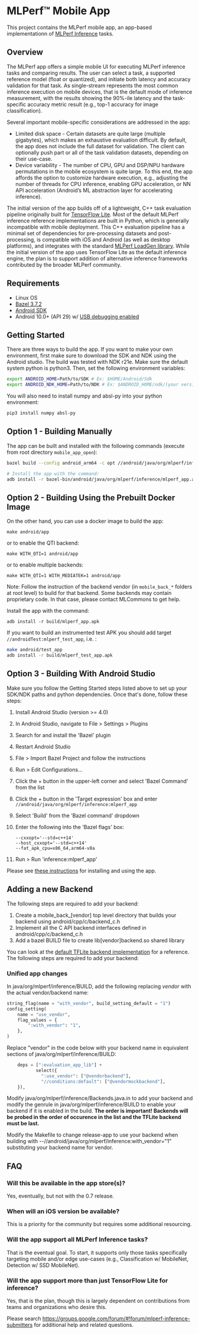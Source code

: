 # MLPerf™ Mobile App

This project contains the MLPerf mobile app, an app-based implementationn of
[MLPerf Inference](https://github.com/mlperf/inference) tasks.

## Overview

The MLPerf app offers a simple mobile UI for executing MLPerf inference tasks
and comparing results. The user can select a task, a supported reference model
(float or quantized), and initiate both latency and accuracy validation for that
task. As single-stream represents the most common inference execution on mobile
devices, that is the default mode of inference measurement, with the results
showing the 90%-ile latency and the task-specific accuracy metric result (e.g.,
top-1 accuracy for image classification).

Several important mobile-specific considerations are addressed in the app:

* Limited disk space - Certain datasets are quite large (multiple gigabytes),
    which makes an exhaustive evaluation difficult. By default, the app does not
    include the full dataset for validation. The client can optionally push part
    or all of the task validation datasets, depending on their use-case.
* Device variability - The number of CPU, GPU and DSP/NPU hardware
    permutations in the mobile ecosystem is quite large. To this end, the app
    affords the option to customize hardware execution, e.g., adjusting the
    number of threads for CPU inference, enabling GPU acceleration, or NN API
    acceleration (Android’s ML abstraction layer for accelerating inference).

The initial version of the app builds off of a lightweight, C++ task evaluation
pipeline originally built for
[TensorFlow Lite](https://www.tensorflow.org/lite/). Most of the default MLPerf
inference reference implementations are built in Python, which is generally
incompatible with mobile deployment. This C++ evaluation pipeline has a minimal
set of dependencies for pre-processing datasets and post-processing, is
compatible with iOS and Android (as well as desktop platforms), and integrates
with the standard
[MLPerf LoadGen library](https://github.com/mlperf/inference/tree/master/loadgen).
While the initial version of the app uses TensorFlow Lite as the default
inference engine, the plan is to support addition of alternative inference
frameworks contributed by the broader MLPerf community.

## Requirements

[comment]: # (links to developer.android.com return error when checking on CI)

* Linux OS
* [Bazel 3.7.2](https://docs.bazel.build/versions/master/install-ubuntu.html)
* [Android SDK](https://developer.android.com/studio) <!-- markdown-link-check-disable-line -->
* Android 10.0+ (API 29) w/
    [USB debugging enabled](https://developer.android.com/studio/debug/dev-options) <!-- markdown-link-check-disable-line -->

## Getting Started

There are three ways to build the app. If you want to make your own environment,
first make sure to download the SDK and NDK using the Android studio. The build
was tested with NDK r21e. Make sure the default system python is python3. Then,
set the following environment variables:

```bash
export ANDROID_HOME=Path/to/SDK # Ex: $HOME/Android/Sdk
export ANDROID_NDK_HOME=Path/to/NDK # Ex: $ANDROID_HOME/ndk/(your version)
```

You will also need to install numpy and absl-py into your python environment:

```bash
pip3 install numpy absl-py
```

## Option 1 - Building Manually

The app can be built and installed with the following commands
(execute from root directory `mobile_app_open`):

```bash
bazel build --config android_arm64 -c opt //android/java/org/mlperf/inference:mlperf_app

# Install the app with the command:
adb install -r bazel-bin/android/java/org/mlperf/inference/mlperf_app.apk
```

## Option 2 - Building Using the Prebuilt Docker Image

On the other hand, you can use a docker image to build the app:

```shell
make android/app
```

or to enable the QTI backend:

```shell
make WITH_QTI=1 android/app
```

or to enable multiple backends:

```shell
make WITH_QTI=1 WITH_MEDIATEK=1 android/app
```

Note: Follow the instruction of the backend vendor (in `mobile_back_*` folders at root level) to build for that backend.
Some backends may contain proprietary code. In that case, please contact MLCommons to get help.

Install the app with the command:

```shell
adb install -r build/mlperf_app.apk
```

If you want to build an instrumented test APK you should add target `//androidTest:mlperf_test_app`, i.e. :

```bash
make android/test_app
adb install -r build/mlperf_test_app.apk
```

## Option 3 - Building With Android Studio

Make sure you follow the Getting Started steps listed above to set up your SDK/NDK paths and python dependencies. Once that's done, follow these steps:

1. Install Android Studio (version >= 4.0)
2. In Android Studio, navigate to File > Settings > Plugins
3. Search for and install the 'Bazel' plugin
4. Restart Android Studio
5. File > Import Bazel Project and follow the instructions
6. Run > Edit Configurations...
7. Click the + button in the upper-left corner and select 'Bazel Command' from the list
8. Click the + button in the 'Target expression' box and enter ```//android/java/org/mlperf/inference:mlperf_app```
9. Select 'Build' from the 'Bazel command' dropdown
10. Enter the following into the 'Bazel flags' box:

    ```shell
    --cxxopt='--std=c++14'
    --host_cxxopt='--std=c++14'
    --fat_apk_cpu=x86_64,arm64-v8a
    ```

11. Run > Run 'inference:mlperf_app'

Please see [these instructions](docs/guides/installation.md) for installing and using the app.

## Adding a new Backend

The following steps are required to add your backend:

1. Create a mobile_back_[vendor] top level directory that builds your backend using android/cpp/c/backend_c.h
2. Implement all the C API backend interfaces defined in android/cpp/c/backend_c.h
3. Add a bazel BUILD file to create lib[vendor]backend.so shared library

You can look at the [default TFLite backend implementation](../mobile_back_tflite) for a reference.
The following steps are required to add your backend:

### Unified app changes

In java/org/mlperf/inference/BUILD, add the following replacing
_vendor_ with the actual vendor/backend name:

```python
string_flag(name = "with_vendor", build_setting_default = "1")
config_setting(
    name = "use_vendor",
    flag_values = {
        ":with_vendor": "1",
    },
)

```

Replace "vendor" in the code below with your backend name in equivalent sections
of java/org/mlperf/inference/BUILD:

```python
    deps = [":evaluation_app_lib"] +
           select({
             ":use_vendor": ["@vendorbackend"],
             "//conditions:default": ["@vendormockbackend"],
    }),
```

Modify java/org/mlperf/inference/Backends.java.in to add your backend and
modify the genrule in java/org/mlperf/inference/BUILD to enable your
backend if it is enabled in the build. **The order is important! Backends will be
probed in the order of occurence in the list and the TFLite backend must be last.**

Modify the Makefile to change release-app to use your backend when
building with --//android/java/org/mlperf/inference:with_vendor="1"
substituting your backend name for vendor.

## FAQ

### Will this be available in the app store(s)?

Yes, eventually, but not with the 0.7 release.

### When will an iOS version be available?

This is a priority for the community but requires some additional resourcing.

### Will the app support all MLPerf Inference tasks?

That is the eventual goal. To start, it supports only those tasks specifically
targeting mobile and/or edge use-cases (e.g., Classification w/ MobileNet,
Detection w/ SSD MobileNet).

### Will the app support more than just TensorFlow Lite for inference?

Yes, that is the plan, though this is largely dependent on contributions from
teams and organizations who desire this.

Please search
<https://groups.google.com/forum/#!forum/mlperf-inference-submitters> for
additional help and related questions.
